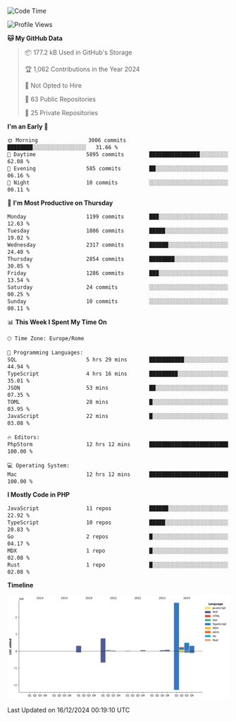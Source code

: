 <!--START_SECTION:waka-->
![Code Time](http://img.shields.io/badge/Code%20Time-5%2C509%20hrs%2025%20mins-blue)

![Profile Views](http://img.shields.io/badge/Profile%20Views-0-blue)

**🐱 My GitHub Data** 

> 📦 177.2 kB Used in GitHub's Storage 
 > 
> 🏆 1,062 Contributions in the Year 2024
 > 
> 🚫 Not Opted to Hire
 > 
> 📜 63 Public Repositories 
 > 
> 🔑 25 Private Repositories 
 > 
**I'm an Early 🐤** 

```text
🌞 Morning                3006 commits        ████████░░░░░░░░░░░░░░░░░   31.66 % 
🌆 Daytime                5895 commits        ████████████████░░░░░░░░░   62.08 % 
🌃 Evening                585 commits         ██░░░░░░░░░░░░░░░░░░░░░░░   06.16 % 
🌙 Night                  10 commits          ░░░░░░░░░░░░░░░░░░░░░░░░░   00.11 % 
```
📅 **I'm Most Productive on Thursday** 

```text
Monday                   1199 commits        ███░░░░░░░░░░░░░░░░░░░░░░   12.63 % 
Tuesday                  1806 commits        █████░░░░░░░░░░░░░░░░░░░░   19.02 % 
Wednesday                2317 commits        ██████░░░░░░░░░░░░░░░░░░░   24.40 % 
Thursday                 2854 commits        ████████░░░░░░░░░░░░░░░░░   30.05 % 
Friday                   1286 commits        ███░░░░░░░░░░░░░░░░░░░░░░   13.54 % 
Saturday                 24 commits          ░░░░░░░░░░░░░░░░░░░░░░░░░   00.25 % 
Sunday                   10 commits          ░░░░░░░░░░░░░░░░░░░░░░░░░   00.11 % 
```


📊 **This Week I Spent My Time On** 

```text
🕑︎ Time Zone: Europe/Rome

💬 Programming Languages: 
SQL                      5 hrs 29 mins       ███████████░░░░░░░░░░░░░░   44.94 % 
TypeScript               4 hrs 16 mins       █████████░░░░░░░░░░░░░░░░   35.01 % 
JSON                     53 mins             ██░░░░░░░░░░░░░░░░░░░░░░░   07.35 % 
TOML                     28 mins             █░░░░░░░░░░░░░░░░░░░░░░░░   03.95 % 
JavaScript               22 mins             █░░░░░░░░░░░░░░░░░░░░░░░░   03.08 % 

🔥 Editors: 
PhpStorm                 12 hrs 12 mins      █████████████████████████   100.00 % 

💻 Operating System: 
Mac                      12 hrs 12 mins      █████████████████████████   100.00 % 
```

**I Mostly Code in PHP** 

```text
JavaScript               11 repos            ██████░░░░░░░░░░░░░░░░░░░   22.92 % 
TypeScript               10 repos            █████░░░░░░░░░░░░░░░░░░░░   20.83 % 
Go                       2 repos             █░░░░░░░░░░░░░░░░░░░░░░░░   04.17 % 
MDX                      1 repo              █░░░░░░░░░░░░░░░░░░░░░░░░   02.08 % 
Rust                     1 repo              █░░░░░░░░░░░░░░░░░░░░░░░░   02.08 % 
```



**Timeline**

![Lines of Code chart](https://raw.githubusercontent.com/frnwtr/frnwtr/main/assets/bar_graph.png)


 Last Updated on 16/12/2024 00:19:10 UTC
<!--END_SECTION:waka-->